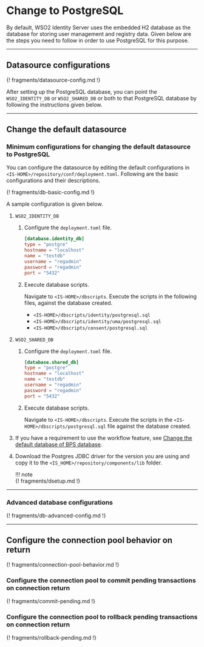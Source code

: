 # Change to PostgreSQL

By default, WSO2 Identity Server uses the embedded H2 database as the database
for storing user management and registry data. Given below are the steps
you need to follow in order to use PostgreSQL for this purpose.

---

## Datasource configurations

{! fragments/datasource-config.md !}
                       
After setting up the PostgreSQL database, you can point the `WSO2_IDENTITY_DB` or 
`WSO2_SHARED_DB` or both to that PostgreSQL database by following the instructions given below.

---

## Change the default datasource

### Minimum configurations for changing the default datasource to PostgreSQL
 
You can configure the datasource by editing the default configurations in `<IS-HOME>/repository/conf/deployment.toml`. Following are the basic configurations and their descriptions. 

{! fragments/db-basic-config.md !} 
 
A sample configuration is given below.

1. `WSO2_IDENTITY_DB` 

    1. Configure the `deployment.toml` file.

        ``` toml
        [database.identity_db]
        type = "postgre"
        hostname = "localhost"
        name = "testdb"
        username = "regadmin"
        password = "regadmin"
        port = "5432"
        ```
    
    2. Execute database scripts.
    
        Navigate to `<IS-HOME>/dbscripts`. Execute the scripts in the following files, against the database created.
        
        - `<IS-HOME>/dbscripts/identity/postgresql.sql`
        - `<IS-HOME>/dbscripts/identity/uma/postgresql.sql`
        - `<IS-HOME>/dbscripts/consent/postgresql.sql`
        
2. `WSO2_SHARED_DB`
    
    1. Configure the `deployment.toml` file.

        ``` toml
        [database.shared_db]
        type = "postgre"
        hostname = "localhost"
        name = "testdb"
        username = "regadmin"
        password = "regadmin"
        port = "5432"
        ```
        
    2. Execute database scripts.
    
        Navigate to `<IS-HOME>/dbscripts`. Execute the scripts in the `<IS-HOME>/dbscripts/postgresql.sql` file against the database created.
        
3. If you have a requirement to use the workflow feature, see [Change the default database of BPS database](../../../deploy/change-datasource-bpsds).
    
4.  Download the Postgres JDBC driver for the version you are using and copy it to the `<IS_HOME>/repository/components/lib` folder.  

    !!! note     
        {! fragments/dsetup.md !} 
           
---           

### Advanced database configurations

{! fragments/db-advanced-config.md !}

---
  
## Configure the connection pool behavior on return 

{! fragments/connection-pool-behavior.md !}

### Configure the connection pool to commit pending transactions on connection return
        
{! fragments/commit-pending.md !}

### Configure the connection pool to rollback pending transactions on connection return

{! fragments/rollback-pending.md !}